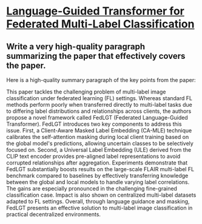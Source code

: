 # [Language-Guided Transformer for Federated Multi-Label Classification](https://arxiv.org/abs/2312.07165)

## Write a very high-quality paragraph summarizing the paper that effectively covers the paper.

 Here is a high-quality summary paragraph of the key points from the paper:

This paper tackles the challenging problem of multi-label image classification under federated learning (FL) settings. Whereas standard FL methods perform poorly when transferred directly to multi-label tasks due to differing label distributions and relationships across clients, the authors propose a novel framework called FedLGT (Federated Language-Guided Transformer). FedLGT introduces two key components to address this issue. First, a Client-Aware Masked Label Embedding (CA-MLE) technique calibrates the self-attention masking during local client training based on the global model's predictions, allowing uncertain classes to be selectively focused on. Second, a Universal Label Embedding (ULE) derived from the CLIP text encoder provides pre-aligned label representations to avoid corrupted relationships after aggregation. Experiments demonstrate that FedLGT substantially boosts results on the large-scale FLAIR multi-label FL benchmark compared to baselines by effectively transferring knowledge between the global and local models to handle varying label correlations. The gains are especially pronounced in the challenging fine-grained classification case. Impact is also shown on centralized multi-label datasets adapted to FL settings. Overall, through language guidance and masking, FedLGT presents an effective solution to multi-label image classification in practical decentralized environments.
